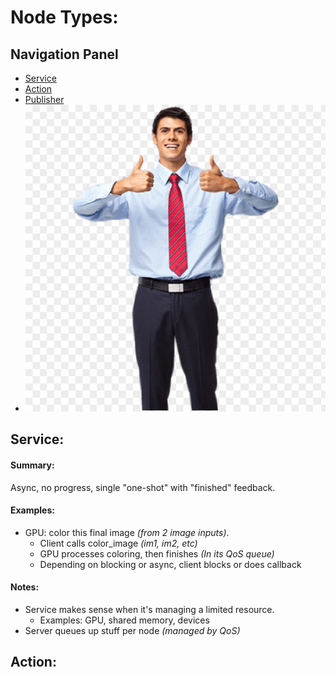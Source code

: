 # Node Types:
## **Navigation Panel**
* [Service](#service:)
* [Action](#action:)
* [Publisher](#publisher:)
* ![Markdown Logo](https://github.com/Kanorga/same/blob/main/happy-person-11545688398rslqmyfw4g.png)

## **Service:** 
#### **Summary:**
Async, no progress, single "one-shot" with "finished" feedback. 

#### **Examples:**
* GPU: color this final image *(from 2 image inputs)*. 
  * Client calls color_image *(im1, im2, etc)*
  * GPU processes coloring, then finishes *(In its QoS queue)*
  * Depending on blocking or async, client blocks or does callback
#### Notes:
* Service makes sense when it's managing a limited resource. 
  * Examples: GPU, shared 	memory, devices
* Server queues up stuff per node *(managed by QoS)*


## <a name ="Action"></a> **Action:** 

